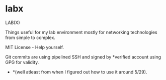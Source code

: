 # labx
LAB(X)

Things useful for my lab environment mostly for networking technologies from simple to complex.

MIT License - Help yourself.

Git commits are using pipelined SSH and signed by *verified account using GPG for validity.
- *(well atleast from when I figured out how to use it around 5/29).
